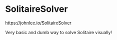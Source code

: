 # SolitaireSolver
https://johnlee.io/SolitaireSolver

Very basic and dumb way to solve Solitaire visually!
